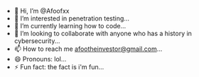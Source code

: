 - 👋 Hi, I’m @Afoofxx
- 👀 I’m interested in penetration testing...
- 🌱 I’m currently learning how to code...
- 💞️ I’m looking to collaborate with anyone who has a history in cybersecurity...
- 📫 How to reach me afootheinvestor@gmail.com...
- 😄 Pronouns: lol...
- ⚡ Fun fact: the fact is i'm fun...

<!---
Afoofxx/Afoofxx is a ✨ special ✨ repository because its `README.md` (this file) appears on your GitHub profile.
You can click the Preview link to take a look at your changes.
--->
